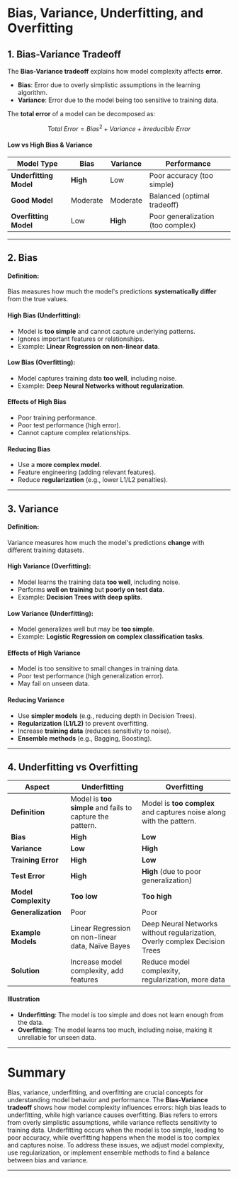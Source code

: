 # Bias, Variance, Underfitting, and Overfitting

## **1. Bias-Variance Tradeoff**

The **Bias-Variance tradeoff** explains how model complexity affects **error**.

- **Bias**: Error due to overly simplistic assumptions in the learning algorithm.
- **Variance**: Error due to the model being too sensitive to training data.

The **total error** of a model can be decomposed as:

$$Total\ Error = Bias^2 + Variance + Irreducible\ Error$$

#### **Low vs High Bias & Variance**

|Model Type|**Bias**|**Variance**|**Performance**|
|---|---|---|---|
|**Underfitting Model**|**High**|Low|Poor accuracy (too simple)|
|**Good Model**|Moderate|Moderate|Balanced (optimal tradeoff)|
|**Overfitting Model**|Low|**High**|Poor generalization (too complex)|

---

## **2. Bias**

#### **Definition**:

Bias measures how much the model's predictions **systematically differ** from the true values.

#### **High Bias (Underfitting):**
 
- Model is **too simple** and cannot capture underlying patterns.
- Ignores important features or relationships.
- Example: **Linear Regression on non-linear data**.

#### **Low Bias (Overfitting):**

- Model captures training data **too well**, including noise.
- Example: **Deep Neural Networks without regularization**.

#### **Effects of High Bias**

- Poor training performance.  
- Poor test performance (high error).  
- Cannot capture complex relationships.

#### **Reducing Bias**

- Use a **more complex model**.  
- Feature engineering (adding relevant features).  
- Reduce **regularization** (e.g., lower L1/L2 penalties).

---

## **3. Variance**

#### **Definition**:

Variance measures how much the model's predictions **change** with different training datasets.

#### **High Variance (Overfitting)**:

- Model learns the training data **too well**, including noise.
- Performs **well on training** but **poorly on test data**.
- Example: **Decision Trees with deep splits**.

#### **Low Variance (Underfitting)**:

- Model generalizes well but may be **too simple**.
- Example: **Logistic Regression on complex classification tasks**.

#### **Effects of High Variance**

- Model is too sensitive to small changes in training data.  
- Poor test performance (high generalization error).  
- May fail on unseen data.

#### **Reducing Variance**

- Use **simpler models** (e.g., reducing depth in Decision Trees).  
- **Regularization (L1/L2)** to prevent overfitting.  
- Increase **training data** (reduces sensitivity to noise).  
- **Ensemble methods** (e.g., Bagging, Boosting).

---

## **4. Underfitting vs Overfitting**

|**Aspect**|**Underfitting**|**Overfitting**|
|---|---|---|
|**Definition**|Model is **too simple** and fails to capture the pattern.|Model is **too complex** and captures noise along with the pattern.|
|**Bias**|**High**|**Low**|
|**Variance**|**Low**|**High**|
|**Training Error**|**High**|**Low**|
|**Test Error**|**High**|**High** (due to poor generalization)|
|**Model Complexity**|**Too low**|**Too high**|
|**Generalization**|Poor|Poor|
|**Example Models**|Linear Regression on non-linear data, Naïve Bayes|Deep Neural Networks without regularization, Overly complex Decision Trees|
|**Solution**|Increase model complexity, add features|Reduce model complexity, regularization, more data|

#### **Illustration**

- **Underfitting**: The model is too simple and does not learn enough from the data.
- **Overfitting**: The model learns too much, including noise, making it unreliable for unseen data.

---

# **Summary**

Bias, variance, underfitting, and overfitting are crucial concepts for understanding model behavior and performance. The **Bias-Variance tradeoff** shows how model complexity influences errors: high bias leads to underfitting, while high variance causes overfitting. Bias refers to errors from overly simplistic assumptions, while variance reflects sensitivity to training data. Underfitting occurs when the model is too simple, leading to poor accuracy, while overfitting happens when the model is too complex and captures noise. To address these issues, we adjust model complexity, use regularization, or implement ensemble methods to find a balance between bias and variance.

---
